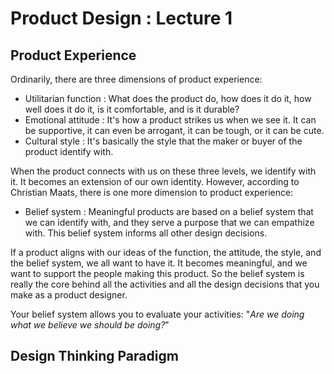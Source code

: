 # Product Design : Lecture 1    

## Product Experience

Ordinarily, there are three dimensions of product experience:

- Utilitarian function
  : What does the product do, how does it do it, how well does it do it, is it comfortable, and is it durable?
- Emotional attitude
  : It's how a product strikes us when we see it. It can be supportive, it can even be arrogant, it can be tough, or it can be cute. 
- Cultural style
  : It's basically the style that the maker or buyer of the product identify with.

When the product connects with us on these three levels, we identify with it. It becomes an extension of our own identity. However, according to Christian Maats, there is one more dimension to product experience:

- Belief system
  : Meaningful products are based on a belief system that we can identify with, and they serve a purpose that we can empathize with. This belief system informs all other design decisions.

If a product aligns with our ideas of the function, the attitude, the style, and the belief system, we all want to have it. It becomes meaningful, and we want to support the people making this product. So the belief system is really the core behind all the activities and all the design decisions that you make as a product designer.

Your belief system allows you to evaluate your activities: "*Are we doing what we believe we should be doing?*"

## Design Thinking Paradigm
